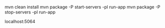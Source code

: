 mvn clean install
mvn package -P start-servers -pl run-app
mvn package -P stop-servers -pl run-app

localhost:5064
